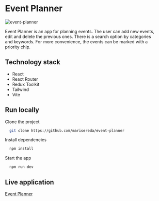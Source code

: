 # Event Planner
![event-planner](https://github.com/marisereda/event-planner/assets/105078220/7e6ea32b-6282-4cf2-9705-c45763593476)

Event Planner is an app for planning events. The user can add new events, edit and delete the previous ones. There is a search option by categories and keywords. For more convenience, the events can be marked with a priority chip.

## Technology stack

- React
- React Router
- Redux Toolkit
- Tailwind
- Vite

## Run locally

Clone the project

```bash
  git clone https://github.com/marisereda/event-planner
```

Install dependencies

```bash
  npm install
```

Start the app

```bash
  npm run dev
```
## Live application
[Event Planner](https://wondrous-licorice-a32fe5.netlify.app/)
